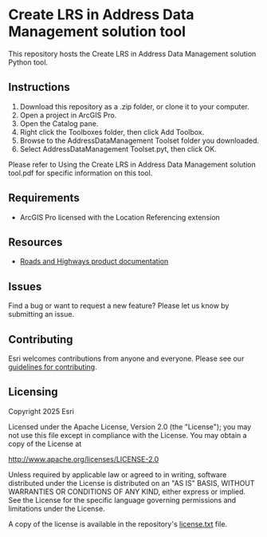 # Create LRS in Address Data Management solution tool

This repository hosts the Create LRS in Address Data Management solution Python tool.

## Instructions

1. Download this repository as a .zip folder, or clone it to your computer. 
2. Open a project in ArcGIS Pro.
3. Open the Catalog pane.
4. Right click the Toolboxes folder, then click Add Toolbox.
5. Browse to the AddressDataManagement Toolset folder you downloaded.
6. Select AddressDataManagement Toolset.pyt, then click OK.

Please refer to Using the Create LRS in Address Data Management solution tool.pdf for specific information on this tool.

## Requirements

* ArcGIS Pro licensed with the Location Referencing extension

## Resources

* [Roads and Highways product documentation](https://pro.arcgis.com/en/pro-app/latest/help/production/roads-highways/)

## Issues

Find a bug or want to request a new feature?  Please let us know by submitting an issue.

## Contributing

Esri welcomes contributions from anyone and everyone. Please see our [guidelines for contributing](https://github.com/esri/contributing).

## Licensing
Copyright 2025 Esri

Licensed under the Apache License, Version 2.0 (the "License");
you may not use this file except in compliance with the License.
You may obtain a copy of the License at

   http://www.apache.org/licenses/LICENSE-2.0

Unless required by applicable law or agreed to in writing, software
distributed under the License is distributed on an "AS IS" BASIS,
WITHOUT WARRANTIES OR CONDITIONS OF ANY KIND, either express or implied.
See the License for the specific language governing permissions and
limitations under the License.

A copy of the license is available in the repository's [license.txt]( https://raw.github.com/Esri/quickstart-map-js/master/license.txt) file.
